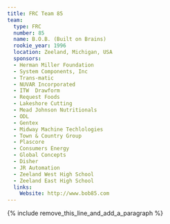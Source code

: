 ```yaml
---
title: FRC Team 85
team:
  type: FRC
  number: 85
  name: B.O.B. (Built on Brains)
  rookie_year: 1996
  location: Zeeland, Michigan, USA
  sponsors:
  - Herman Miller Foundation
  - System Components, Inc
  - Trans-matic
  - NUVAR Incorporated
  - ITW  Drawform
  - Request Foods
  - Lakeshore Cutting
  - Mead Johnson Nutritionals
  - ODL
  - Gentex
  - Midway Machine Techlologies
  - Town & Country Group
  - Plascore
  - Consumers Energy
  - Global Concepts
  - Disher
  - JR Automation
  - Zeeland West High School
  - Zeeland East High School
  links:
    Website: http://www.bob85.com
---
```


{% include remove_this_line_and_add_a_paragraph %}
